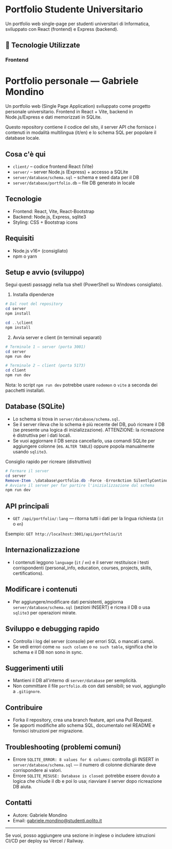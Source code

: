 # Portfolio Studente Universitario

Un portfolio web single-page per studenti universitari di Informatica, sviluppato con React (frontend) e Express (backend).

## 🚀 Tecnologie Utilizzate

### Frontend
# Portfolio personale — Gabriele Mondino

Un portfolio web (Single Page Application) sviluppato come progetto personale universitario. Frontend in React + Vite, backend in Node.js/Express e dati memorizzati in SQLite.

Questo repository contiene il codice del sito, il server API che fornisce i contenuti in modalità multilingua (it/en) e lo schema SQL per popolare il database locale.

## Cosa c'è qui
- `client/` – codice frontend React (Vite)
- `server/` – server Node.js (Express) + accesso a SQLite
- `server/database/schema.sql` – schema e seed data per il DB
- `server/database/portfolio.db` – file DB generato in locale

## Tecnologie
- Frontend: React, Vite, React-Bootstrap
- Backend: Node.js, Express, sqlite3
- Styling: CSS + Bootstrap icons

## Requisiti
- Node.js v16+ (consigliato)
- npm o yarn

## Setup e avvio (sviluppo)
Segui questi passaggi nella tua shell (PowerShell su Windows consigliato).

1) Installa dipendenze

```powershell
# Dal root del repository
cd server
npm install

cd ..\client
npm install
```

2) Avvia server e client (in terminali separati)

```powershell
# Terminale 1 — server (porta 3001)
cd server
npm run dev

# Terminale 2 — client (porta 5173)
cd client
npm run dev
```

Nota: lo script `npm run dev` potrebbe usare `nodemon` o `vite` a seconda dei pacchetti installati.

## Database (SQLite)
- Lo schema si trova in `server/database/schema.sql`.
- Se il server rileva che lo schema è più recente del DB, può ricreare il DB (se presente una logica di inizializzazione). ATTENZIONE: la ricreazione è distruttiva per i dati locali.
- Se vuoi aggiornare il DB senza cancellarlo, usa comandi SQLite per aggiungere colonne (es. `ALTER TABLE`) oppure popola manualmente usando `sqlite3`.

Consiglio rapido per ricreare (distruttivo)

```powershell
# Fermare il server
cd server
Remove-Item .\database\portfolio.db -Force -ErrorAction SilentlyContinue
# Avviare il server per far partire l'inizializzazione dal schema
npm run dev
```

## API principali
- `GET /api/portfolio/:lang` — ritorna tutti i dati per la lingua richiesta (`it` o `en`)

Esempio: `GET http://localhost:3001/api/portfolio/it`

## Internazionalizzazione
- I contenuti leggono `language` (`it` / `en`) e il server restituisce i testi corrispondenti (personal_info, education, courses, projects, skills, certifications).

## Modificare i contenuti
- Per aggiungere/modificare dati persistenti, aggiorna `server/database/schema.sql` (sezioni INSERT) e ricrea il DB o usa `sqlite3` per operazioni mirate.

## Sviluppo e debugging rapido
- Controlla i log del server (console) per errori SQL o mancati campi.
- Se vedi errori come `no such column` o `no such table`, significa che lo schema e il DB non sono in sync.

## Suggerimenti utili
- Mantieni il DB all'interno di `server/database` per semplicità.
- Non committare il file `portfolio.db` con dati sensibili; se vuoi, aggiungilo a `.gitignore`.

## Contribuire
- Forka il repository, crea una branch feature, apri una Pull Request.
- Se apporti modifiche allo schema SQL, documentalo nel README e fornisci istruzioni per migrazione.

## Troubleshooting (problemi comuni)
- Errore `SQLITE_ERROR: 8 values for 6 columns`: controlla gli INSERT in `server/database/schema.sql` — il numero di colonne dichiarate deve corrispondere ai valori.
- Errore `SQLITE_MISUSE: Database is closed`: potrebbe essere dovuto a logica che chiude il db e poi lo usa; riavviare il server dopo ricreazione DB aiuta.

## Contatti
- Autore: Gabriele Mondino
- Email: gabriele.mondino@studenti.polito.it

---

Se vuoi, posso aggiungere una sezione in inglese o includere istruzioni CI/CD per deploy su Vercel / Railway.